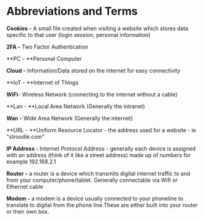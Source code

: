# **Abbreviations and Terms**

**Cookies -** A small file created when visiting a website which stores data specific to that user \(login session, personal information\)

**2FA -** Two Factor Authentication 

**PC - **Personal Computer

**Cloud -** Information/Data stored on the internet for easy connectivity

**IoT - **Internet of Things

**WiFi**- Wireless Network \(connecting to the internet without a cable\)

**Lan - **Local Area Network \(Generally the intranet\)

**Wan -** Wide Area Network \(Generally the internet\)

**URL - **Uniform Resource Locator - the address used for a website - ie "stroodle.com"

**IP Address -** Internet Protocol Address - generally each device is assigned with an address \(think of it like a street address\) made up of numbers for example 192.168.2.1

**Router -** a router is a device which transmits digital internet traffic to and from your computer/phone/tablet. Generally connectable via Wifi or Ethernet cable

**Modem -** a modem is a device usually connected to your phoneline to translate to digital from the phone line.These are either built into your router or their own box.

